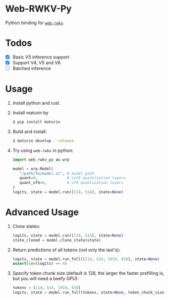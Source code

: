 # Web-RWKV-Py
Python binding for [`web-rwkv`](https://github.com/cryscan/web-rwkv).

# Todos
- [x] Basic V5 inference support
- [x] Support V4, V5 and V6
- [ ] Batched inference

# Usage
1. Install python and rust.
2. Install maturin by
   
   ```bash
   $ pip install maturin
   ```
4. Build and install:

   ```bash
   $ maturin develop --release
   ```

5. Try using `web-rwkv` in python:

   ```python
   import web_rwkv_py as wrp

   model = wrp.Model(
      "/path/to/model.st", # model path
      quant=0,             # int8 quantization layers
      quant_nf4=0,         # nf4 quantization layers
   )
   logits, state = model.run([114, 514], state=None)
   ```
   
# Advanced Usage
1. Clone states:

   ```python
   logits, state = model.run([114, 514], state=None)
   state_cloned = model.clone_state(state)
   ```
   
2. Return predictions of all tokens (not only the last's):

   ```python
   logits, state = model.run_full([114, 514, 1919, 810], state=None)
   assert(len(logits) == 4)
   ```

3. Specify token chunk size (default is 128, the larger the faster prefilling is, but you will need a beefy GPU):

   ```python
   tokens = [114, 514, 1919, 810]
   logits, state = model.run_full(tokens, state=None, token_chunk_size=256)
   ```
